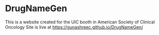 # DrugNameGen

This is a website created for the UIC booth in American Society of Clinical Oncology
Site is live at https://gunashreec.github.io/DrugNameGen/
